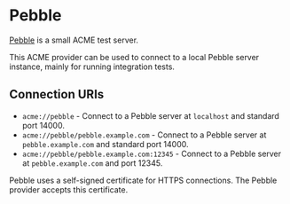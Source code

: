 # Pebble

[Pebble](https://github.com/letsencrypt/pebble) is a small ACME test server.

This ACME provider can be used to connect to a local Pebble server instance, mainly for running integration tests.

## Connection URIs

* `acme://pebble` - Connect to a Pebble server at `localhost` and standard port 14000.
* `acme://pebble/pebble.example.com` - Connect to a Pebble server at `pebble.example.com` and standard port 14000.
* `acme://pebble/pebble.example.com:12345` - Connect to a Pebble server at `pebble.example.com` and port 12345.

Pebble uses a self-signed certificate for HTTPS connections. The Pebble provider accepts this certificate.
